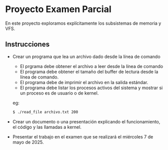 # Proyecto Examen Parcial

En este proyecto exploramos explícitamente los subsistemas
de memoria y VFS.

## Instrucciones

- Crear un programa que lea un archivo dado desde la línea de comando
  - El prgrama debe obtener el archivo a leer desde la línea de comando
  - El programa debe obtener el tamaño del buffer de lectura desde la línea
    de comando.
  - El programa debe de imprimir el archivo en la salida estándar.  
  - El programa debe listar los procesos activos del sistema y mostrar si un
    proceso es de usuario o de kernel.

  eg:

  ```bash
  $ ./read_file archivo.txt 200
  ```

- Crear un documento o una presentación explicando el funcionamiento, el código y
  las llamadas a kernel.


- Presentar el trabajo en el examen que se realizará el miércoles 7 de mayo de 2025.
